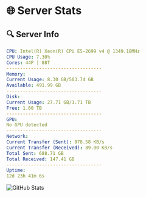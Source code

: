 # 🌐 Server Stats
## 🔍 Server Info
```yaml
CPU: Intel(R) Xeon(R) CPU E5-2699 v4 @ 1349.18MHz
CPU Usage: 7.30%
Cores: 44P | 88T
-----------------------------------
Memory:
Current Usage: 8.30 GB/503.74 GB
Available: 491.99 GB
-----------------------------------
Disk:
Current Usage: 27.71 GB/1.71 TB
Free: 1.60 TB
-----------------------------------
GPU:
No GPU detected
-----------------------------------
Network:
Current Transfer (Sent): 978.58 KB/s
Current Transfer (Received): 89.00 KB/s
Total Sent: 688.71 GB
Total Received: 147.41 GB
-----------------------------------
Uptime:
12d 23h 41m 6s
```
![GitHub Stats](https://img.shields.io/badge/Updated-2025-05-02_16:49:54-blue)